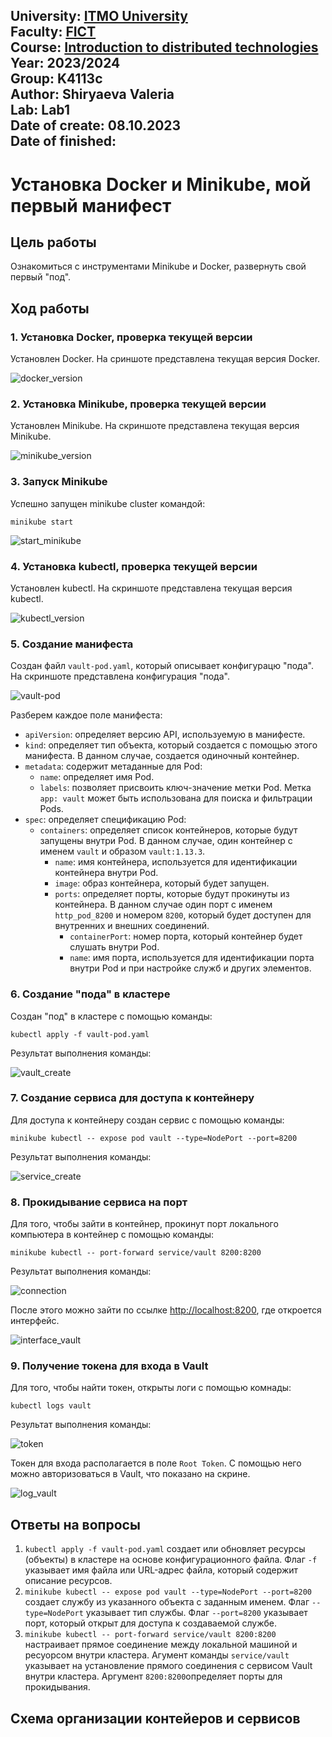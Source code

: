 University: [ITMO University](https://itmo.ru/ru/)  
Faculty: [FICT](https://fict.itmo.ru)  
Course: [Introduction to distributed technologies](https://github.com/itmo-ict-faculty/introduction-to-distributed-technologies)  
Year: 2023/2024  
Group: K4113c  
Author: Shiryaeva Valeria  
Lab: Lab1  
Date of create: 08.10.2023  
Date of finished:
---
# Установка Docker и Minikube, мой первый манифест
## Цель работы
Ознакомиться с инструментами Minikube и Docker, развернуть свой первый "под".
## Ход работы
### 1. Установка Docker, проверка текущей версии
Установлен Docker. На сриншоте представлена текущая версия Docker.

![docker_version](/lab1/screenshots/docker_version.jpg)

### 2. Установка Minikube, проверка текущей версии
Установлен Minikube. На скриншоте представлена текущая версия Minikube.

![minikube_version](/lab1/screenshots/minikube_version.jpg)

### 3. Запуск Minikube
Успешно запущен minikube cluster командой: 
```
minikube start
```

![start_minikube](/lab1/screenshots/start_minikube.jpg)

### 4. Установка kubectl, проверка текущей версии
Установлен kubectl. На скриншоте представлена текущая версия kubectl.

![kubectl_version](/lab1/screenshots/kubectl_version.jpg)

### 5. Создание манифеста
Создан файл `vault-pod.yaml`, который описывает конфигурацю "пода". На скриншоте представлена конфигурация "пода".

![vault-pod](/lab1/screenshots/vault-pod.jpg)

Разберем каждое поле манифеста:
- `apiVersion`: определяет версию API, используемую в манифесте.
- `kind`: определяет тип объекта, который создается с помощью этого манифеста. В данном случае, создается одиночный контейнер.
- `metadata`: содержит метаданные для Pod:
  - `name`: определяет имя Pod.
  - `labels`: позволяет присвоить ключ-значение метки Pod. Метка `app: vault` может быть использована для поиска и фильтрации Pods.
- `spec`: определяет спецификацию Pod:
  - `containers`: определяет список контейнеров, которые будут запущены внутри Pod. В данном случае, один контейнер с именем `vault` и образом `vault:1.13.3`.
    - `name`: имя контейнера, используется для идентификации контейнера внутри Pod.
    - `image`: образ контейнера, который будет запущен.
    - `ports`: определяет порты, которые будут прокинуты из контейнера. В данном случае один порт с именем `http_pod_8200` и номером `8200`, который будет доступен для внутренних и внешних соединений.
      - `containerPort`: номер порта, который контейнер будет слушать внутри Pod.
      - `name`: имя порта, используется для идентификации порта внутри Pod и при настройке служб и других элементов.
### 6. Создание "пода" в кластере
Создан "под" в кластере с помощью команды:
```
kubectl apply -f vault-pod.yaml
```
Результат выполнения команды:

![vault_create](/lab1/screenshots/vault_create.jpg)

### 7. Cоздание сервиса для доступа к контейнеру
Для доступа к контейнеру создан сервис с помощью команды:
```
minikube kubectl -- expose pod vault --type=NodePort --port=8200
```
Результат выполнения команды:

![service_create](/lab1/screenshots/service_create.jpg)

### 8. Прокидывание сервиса на порт
Для того, чтобы зайти в контейнер, прокинут порт локального компьютера в контейнер с помощью команды:
```
minikube kubectl -- port-forward service/vault 8200:8200
```
Результат выполнения команды:

![connection](/lab1/screenshots/connection.jpg)

После этого можно зайти по ссылке [http://localhost:8200](http://localhost:8200), где откроется интерфейс.

![interface_vault](/lab1/screenshots/interface_vault.jpg)

### 9. Получение токена для входа в Vault
Для того, чтобы найти токен, открыты логи с помощью комнады:
```
kubectl logs vault
```
Результат выполнения команды:

![token](/lab1/screenshots/token.jpg)

Токен для входа располагается в поле `Root Token`. С помощью него можно авторизоваться в Vault, что показано на скрине.

![log_vault](/lab1/screenshots/log_vault.jpg)

## Ответы на вопросы

1. `kubectl apply -f vault-pod.yaml` создает или обновляет ресурсы (объекты) в кластере на основе конфигурационного файла. Флаг `-f` указывает имя файла или URL-адрес файла, который содержит описание ресурсов.
2. `minikube kubectl -- expose pod vault --type=NodePort --port=8200` создает службу из указанного объекта с заданным именем. Флаг `--type=NodePort` указывает тип службы. Флаг `--port=8200` указывает порт, который открыт для доступа к создаваемой службе.
3. `minikube kubectl -- port-forward service/vault 8200:8200` настраивает прямое соединение между локальной машиной и ресуорсом внутри кластера. Агумент команды `service/vault` указывает на установление прямого соединения с сервисом Vault внутри кластера. Аргумент `8200:8200`определяет порты для прокидывания.

## Схема организации контейеров и сервисов



